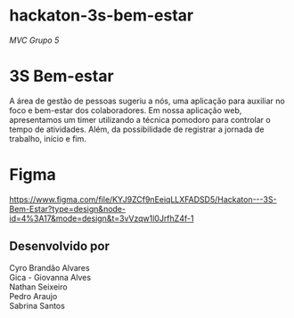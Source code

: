 # hackaton-3s-bem-estar
*MVC Grupo 5*

# 3S Bem-estar
A área de gestão de pessoas sugeriu a nós, uma aplicação para auxiliar no foco e bem-estar dos colaboradores. Em nossa aplicação web, apresentamos um timer utilizando a técnica pomodoro para controlar o tempo de atividades. Além, da possibilidade de registrar a jornada de trabalho, início e fim. 

# Figma
https://www.figma.com/file/KYJ9ZCf9nEeiqLLXFADSD5/Hackaton---3S-Bem-Estar?type=design&node-id=4%3A17&mode=design&t=3vVzqw1l0JrfhZ4f-1 



## Desenvolvido por
Cyro Brandão Alvares
<br>
Gica - Giovanna Alves 
<br>
Nathan Seixeiro
<br>
Pedro Araujo
<br>
Sabrina Santos 

